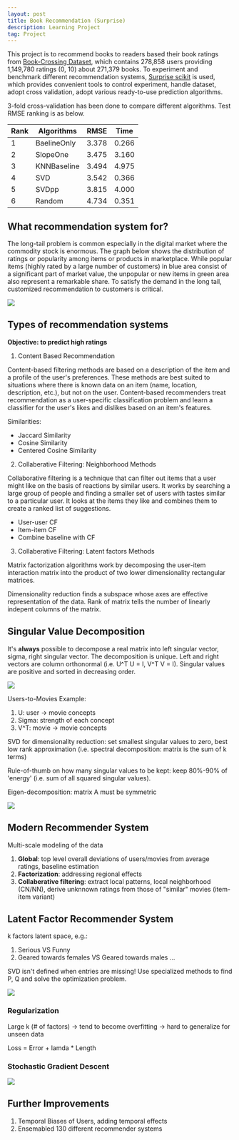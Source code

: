 ```yaml
---
layout: post
title: Book Recommendation (Surprise)
description: Learning Project
tag: Project
---
```


This project is to recommend books to readers based their book ratings from [Book-Crossing Dataset](http://www2.informatik.uni-freiburg.de/~cziegler/BX/), which contains 278,858 users providing 1,149,780 ratings (0, 10) about 271,379 books. To experiment and benchmark different recommendation systems, [Surprise scikit](http://surpriselib.com/) is used, which provides convenient tools to control experiment, handle dataset, adopt cross validation, adopt various ready-to-use prediction algorithms.

3-fold cross-validation has been done to compare different algorithms. Test RMSE ranking is as below.

Rank | Algorithms | RMSE | Time
--- | --- | --- | ---
1 | BaelineOnly | 3.378 | 0.266
2 | SlopeOne | 3.475 | 3.160
3 | KNNBaseline | 3.494 | 4.975
4 | SVD | 3.542 | 0.366
5 | SVDpp | 3.815 | 4.000
6 | Random | 4.734 | 0.351


## What recommendation system for?

The long-tail problem is common especially in the digital market where the commodity stock is enormous. The graph below shows the distribution of ratings or popularity among items or products in marketplace. While popular items (highly rated by a large number of customers) in blue area consist of a significant part of market value, the unpopular or new items in green area also represent a remarkable share. To satisfy the demand in the long tail, customized recommendation to customers is critical.

![](https://miro.medium.com/max/1088/1*9V4i7s4ZxFHMxylZdd6KQg.png")

## Types of recommendation systems

**Objective: to predict high ratings**

1. Content Based Recommendation

Content-based filtering methods are based on a description of the item and a profile of the user's preferences. These methods are best suited to situations where there is known data on an item (name, location, description, etc.), but not on the user. Content-based recommenders treat recommendation as a user-specific classification problem and learn a classifier for the user's likes and dislikes based on an item's features.

Similarities:
* Jaccard Similarity
* Cosine Similarity
* Centered Cosine Similarity

2. Collaberative Filtering: Neighborhood Methods

Collaborative filtering is a technique that can filter out items that a user might like on the basis of reactions by similar users. It works by searching a large group of people and finding a smaller set of users with tastes similar to a particular user. It looks at the items they like and combines them to create a ranked list of suggestions.

* User-user CF
* Item-item CF
* Combine baseline with CF

3. Collaberative Filtering: Latent factors Methods

Matrix factorization algorithms work by decomposing the user-item interaction matrix into the product of two lower dimensionality rectangular matrices.

Dimensionality reduction finds a subspace whose axes are effective representation of the data. Rank of matrix tells the number of linearly indepent columns of the matrix.

## Singular Value Decomposition

It's **always** possible to decompose a real matrix into left singular vector, sigma, right singular vector. The decomposition is unique. Left and right vectors are column orthonormal (i.e. U^T U = I, V^T V = I). Singular values are positive and sorted in decreasing order.

![](https://static.packt-cdn.com/products/9781783551606/graphics/4e190bb0-35bd-4680-820d-1c91feeb0246.png)

Users-to-Movies Example:
1. U: user -> movie concepts
2. Sigma: strength of each concept
3. V^T: movie -> movie concepts

SVD for dimensionality reduction: set smallest singular values to zero, best low rank approximation (i.e. spectral decomposition: matrix is the sum of k terms)

Rule-of-thumb on how many singular values to be kept: keep 80%-90% of 'energy' (i.e. sum of all squared singular values). 

Eigen-decomposition: matrix A must be symmetric

![](https://www.sharetechnote.com/image/EngMath_Matrix_EigenDecomposition_02.png)

## Modern Recommender System

Multi-scale modeling of the data
1. **Global**: top level overall deviations of users/movies from average ratings, baseline estimation
2. **Factorization**: addressing regional effects
3. **Collaberative filtering**: extract local patterns, local neighborhood (CN/NN), derive unknnown ratings from those of "similar" movies (item-item variant)

## Latent Factor Recommender System

k factors latent space, e.g.:
1. Serious VS Funny
2. Geared towards females VS Geared towards males
...

SVD isn't defined when entries are missing! Use specialized methods to find P, Q and solve the optimization problem.

![](https://github.com/siyue-zhang/book-recommend-Surprise/blob/master/images//goal.png")

### Regularization

Large k (# of factors) -> tend to become overfitting -> hard to generalize for unseen data

Loss = Error + lamda * Length

### Stochastic Gradient Descent

![](https://slidetodoc.com/presentation_image_h/0159d8901a15a78e803150636709b1b7/image-24.jpg)

## Further Improvements

1. Temporal Biases of Users, adding temporal effects
2. Ensemabled 130 different recommender systems

